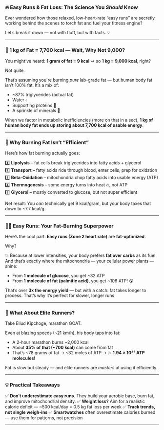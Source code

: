 ### 🔥 Easy Runs & Fat Loss: The Science You *Should* Know

Ever wondered how those relaxed, low-heart-rate “easy runs” are secretly working behind the scenes to torch fat and fuel your fitness engine?

Let’s break it down — not with fluff, but with facts. 💡

---

### 🧮 1 kg of Fat = 7,700 kcal — Wait, Why Not 9,000?

You might’ve heard:
**1 gram of fat = 9 kcal** → so **1 kg = 9,000 kcal**, right?

Not quite.

That’s assuming you're burning *pure* lab-grade fat — but human body fat isn’t 100% fat. It’s a mix of:

* \~87% triglycerides (actual fat)
* Water 💧
* Supporting proteins 🧬
* A sprinkle of minerals 🧂

When we factor in metabolic inefficiencies (more on that in a sec), **1 kg of human body fat ends up storing about 7,700 kcal of usable energy**.

---

### 🔁 Why Burning Fat Isn’t “Efficient”

Here’s how fat burning actually goes:

1️⃣ **Lipolysis** – fat cells break triglycerides into fatty acids + glycerol <br>
2️⃣ **Transport** – fatty acids ride through blood, enter cells, prep for oxidation <br>
3️⃣ **Beta-Oxidation** – mitochondria chop fatty acids into usable energy (ATP) <br>
4️⃣ **Thermogenesis** – some energy turns into heat 🔥, not ATP <br>
5️⃣ **Glycerol** – mostly converted to glucose, but not super efficient <br>

Net result: You *can* technically get 9 kcal/gram, but your body taxes that down to \~7.7 kcal/g.

---

### 🏃‍♂️ Easy Runs: Your Fat-Burning Superpower

Here’s the cool part:
**Easy runs (Zone 2 heart rate)** are **fat-optimized**.

Why?

💥 Because at lower intensities, your body prefers **fat over carbs** as its fuel. And that’s exactly where the mitochondria — your cellular power plants — shine:

* From **1 molecule of glucose**, you get \~32 ATP
* From **1 molecule of fat (palmitic acid)**, you get \~106 ATP! 😲

That’s over **3x the energy yield** — but with a catch: fat takes longer to process. That’s why it’s perfect for slower, longer runs.

---

### 🎽 What About Elite Runners?

Take Eliud Kipchoge, marathon GOAT.

Even at blazing speeds (\~21 km/h), his body taps into fat:

* A 2-hour marathon burns \~2,000 kcal
* About **35% of that (\~700 kcal)** can come from fat
* That’s \~78 grams of fat → \~32 moles of ATP → 💥 **1.94 × 10²⁵ ATP molecules!**

Fat is slow but steady — and elite runners are *masters* at using it efficiently.

---

### 💡 Practical Takeaways

✅ **Don’t underestimate easy runs**. They build your aerobic base, burn fat, and improve mitochondrial density.
✅ **Weight loss?** Aim for a realistic calorie deficit — \~500 kcal/day = 0.5 kg fat loss per week
✅ **Track trends, not single weigh-ins**
✅ **Smartwatches** often overestimate calories burned — use them for patterns, not precision

---
